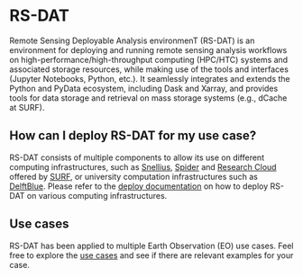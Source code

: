 # RS-DAT

Remote Sensing Deployable Analysis environmenT (RS-DAT) is an environment for deploying and running remote sensing analysis workflows on high-performance/high-throughput computing (HPC/HTC) systems and associated storage resources, while making use of the tools and interfaces (Jupyter Notebooks, Python, etc.). It seamlessly integrates and extends the Python and PyData ecosystem, including Dask and Xarray, and provides tools for data storage and retrieval on mass storage systems (e.g., dCache at SURF).

## How can I deploy RS-DAT for my use case?
RS-DAT consists of multiple components to allow its use on different computing infrastructures, such as [Snellius](https://www.surf.nl/en/services/snellius-the-national-supercomputer), [Spider](https://www.surf.nl/en/services/high-performance-data-processing) and [Research Cloud](https://www.surf.nl/en/services/surf-research-cloud) offered by [SURF](https://www.surf.nl/en/about), or university computation infrastructures such as [DelftBlue](https://www.tudelft.nl/dhpc/system). Please refer to the [deploy documentation](https://rs-dat.github.io/RS-DAT/deploying/jupyter_dask_on_slurm/) on how to deploy RS-DAT on various computing infrastructures.

## Use cases
RS-DAT has been applied to multiple Earth Observation (EO) use cases. Feel free to explore the [use cases](https://rs-dat.github.io/RS-DAT/examples/) and see if there are relevant examples for your case.
